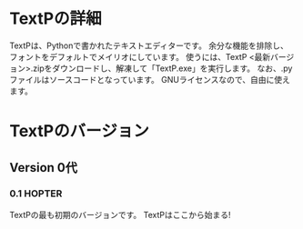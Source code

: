 # TextPの詳細
TextPは、Pythonで書かれたテキストエディターです。 
余分な機能を排除し、フォントをデフォルトでメイリオにしています。 
使うには、TextP <最新バージョン>.zipをダウンロードし、解凍して「TextP.exe」を実行します。 
なお、.pyファイルはソースコードとなっています。
GNUライセンスなので、自由に使えます。
# TextPのバージョン
## Version 0代
### 0.1 HOPTER
TextPの最も初期のバージョンです。 
TextPはここから始まる!
